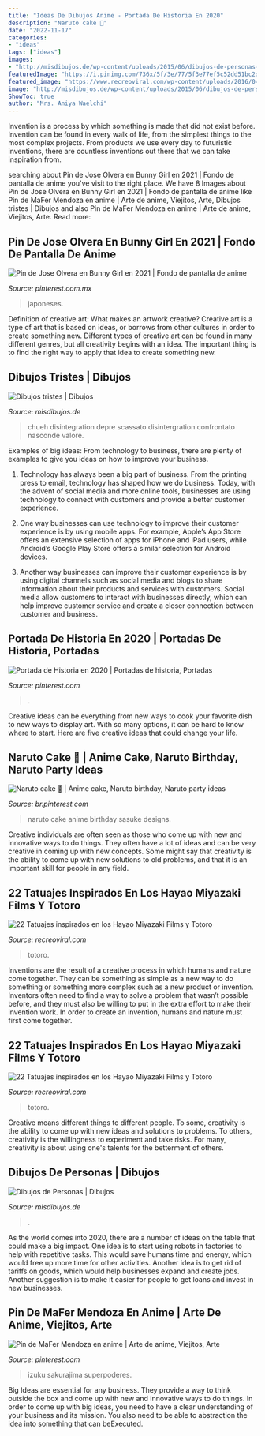 ```yaml
---
title: "Ideas De Dibujos Anime - Portada De Historia En 2020"
description: "Naruto cake 🎂"
date: "2022-11-17"
categories:
- "ideas"
tags: ["ideas"]
images:
- "http://misdibujos.de/wp-content/uploads/2015/06/dibujos-de-personas-7.gif"
featuredImage: "https://i.pinimg.com/736x/5f/3e/77/5f3e77ef5c52dd51bc2d562539223bfd.jpg"
featured_image: "https://www.recreoviral.com/wp-content/uploads/2016/04/TATUAJES-TOTORO-9.jpg"
image: "http://misdibujos.de/wp-content/uploads/2015/06/dibujos-de-personas-7.gif"
ShowToc: true
author: "Mrs. Aniya Waelchi"
---
```



Invention is a process by which something is made that did not exist before. Invention can be found in every walk of life, from the simplest things to the most complex projects. From products we use every day to futuristic inventions, there are countless inventions out there that we can take inspiration from.

	

		
searching about Pin de Jose Olvera en Bunny Girl en 2021 | Fondo de pantalla de anime you've visit to the right place. We have 8 Images about Pin de Jose Olvera en Bunny Girl en 2021 | Fondo de pantalla de anime like Pin de MaFer Mendoza en anime | Arte de anime, Viejitos, Arte, Dibujos tristes | Dibujos and also Pin de MaFer Mendoza en anime | Arte de anime, Viejitos, Arte. Read more:
		
    
## Pin De Jose Olvera En Bunny Girl En 2021 | Fondo De Pantalla De Anime

<img loading=lazy src="https://i.pinimg.com/736x/5f/3e/77/5f3e77ef5c52dd51bc2d562539223bfd.jpg" onerror="this.onerror=null;this.src='https://tse4.mm.bing.net/th?id=OIP.Pk4ZIY5rhRdSFEX29gRmcQHaNK&amp;pid=15.1';" alt="Pin de Jose Olvera en Bunny Girl en 2021 | Fondo de pantalla de anime">

_Source: pinterest.com.mx_

>japoneses. 

	

Definition of creative art: What makes an artwork creative?
Creative art is a type of art that is based on ideas, or borrows from other cultures in order to create something new. 
Different types of creative art can be found in many different genres, but all creativity begins with an idea. The important thing is to find the right way to apply that idea to create something new.

    
## Dibujos Tristes | Dibujos

<img loading=lazy src="http://misdibujos.de/wp-content/uploads/2015/12/dibujos-tristes-6.jpg" onerror="this.onerror=null;this.src='https://tse1.mm.bing.net/th?id=OIP.ViN6luLammhCURHAp5p_RgHaJ4&amp;pid=15.1';" alt="Dibujos tristes | Dibujos">

_Source: misdibujos.de_

>chueh disintegration depre scassato disintergration confrontato nasconde valore. 

	

Examples of big ideas: From technology to business, there are plenty of examples to give you ideas on how to improve your business.
1. Technology has always been a big part of business. From the printing press to email, technology has shaped how we do business. Today, with the advent of social media and more online tools, businesses are using technology to connect with customers and provide a better customer experience.
2. One way businesses can use technology to improve their customer experience is by using mobile apps. For example, Apple’s App Store offers an extensive selection of apps for iPhone and iPad users, while Android’s Google Play Store offers a similar selection for Android devices.

3. Another way businesses can improve their customer experience is by using digital channels such as social media and blogs to share information about their products and services with customers. Social media allow customers to interact with businesses directly, which can help improve customer service and create a closer connection between customer and business.


    
## Portada De Historia En 2020 | Portadas De Historia, Portadas

<img loading=lazy src="https://i.pinimg.com/736x/8a/88/f5/8a88f568f5b3ea50d066c4911dbef427.jpg" onerror="this.onerror=null;this.src='https://tse2.mm.bing.net/th?id=OIP.j7wxYLlk_Ucey9x5WxHw5wHaJ3&amp;pid=15.1';" alt="Portada de Historia en 2020 | Portadas de historia, Portadas">

_Source: pinterest.com_

>. 

	

Creative ideas can be everything from new ways to cook your favorite dish to new ways to display art. With so many options, it can be hard to know where to start. Here are five creative ideas that could change your life.

    
## Naruto Cake 🎂 | Anime Cake, Naruto Birthday, Naruto Party Ideas

<img loading=lazy src="https://i.pinimg.com/736x/bd/13/e2/bd13e21cbe0b040317e8b0b2e03eb1ee.jpg" onerror="this.onerror=null;this.src='https://tse1.mm.bing.net/th?id=OIP.hxGyFhS8Tk1l1TXkDBWheAHaNd&amp;pid=15.1';" alt="Naruto cake 🎂 | Anime cake, Naruto birthday, Naruto party ideas">

_Source: br.pinterest.com_

>naruto cake anime birthday sasuke designs. 

	

Creative individuals are often seen as those who come up with new and innovative ways to do things. They often have a lot of ideas and can be very creative in coming up with new concepts. Some might say that creativity is the ability to come up with new solutions to old problems, and that it is an important skill for people in any field.

    
## 22 Tatuajes Inspirados En Los Hayao Miyazaki Films Y Totoro

<img loading=lazy src="https://www.recreoviral.com/wp-content/uploads/2016/04/TATUAJES-TOTORO-21.jpg" onerror="this.onerror=null;this.src='https://tse3.mm.bing.net/th?id=OIP.fjEiWXUFvkgolK407PL8bwHaJ6&amp;pid=15.1';" alt="22 Tatuajes inspirados en los Hayao Miyazaki Films y Totoro">

_Source: recreoviral.com_

>totoro. 

	

Inventions are the result of a creative process in which humans and nature come together. They can be something as simple as a new way to do something or something more complex such as a new product or invention. Inventors often need to find a way to solve a problem that wasn’t possible before, and they must also be willing to put in the extra effort to make their invention work. In order to create an invention, humans and nature must first come together.

    
## 22 Tatuajes Inspirados En Los Hayao Miyazaki Films Y Totoro

<img loading=lazy src="https://www.recreoviral.com/wp-content/uploads/2016/04/TATUAJES-TOTORO-9.jpg" onerror="this.onerror=null;this.src='https://tse4.mm.bing.net/th?id=OIP.BD1AR2Lmsewv8c3Pyk6gpAHaKL&amp;pid=15.1';" alt="22 Tatuajes inspirados en los Hayao Miyazaki Films y Totoro">

_Source: recreoviral.com_

>totoro. 

	

Creative means different things to different people. To some, creativity is the ability to come up with new ideas and solutions to problems. To others, creativity is the willingness to experiment and take risks. For many, creativity is about using one's talents for the betterment of others.

    
## Dibujos De Personas | Dibujos

<img loading=lazy src="http://misdibujos.de/wp-content/uploads/2015/06/dibujos-de-personas-7.gif" onerror="this.onerror=null;this.src='https://tse3.mm.bing.net/th?id=OIP.m67uP9F6dGsg_pNNGmrPJgHaLF&amp;pid=15.1';" alt="Dibujos de Personas | Dibujos">

_Source: misdibujos.de_

>. 

	

As the world comes into 2020, there are a number of ideas on the table that could make a big impact. One idea is to start using robots in factories to help with repetitive tasks. This would save humans time and energy, which would free up more time for other activities. Another idea is to get rid of tariffs on goods, which would help businesses expand and create jobs. Another suggestion is to make it easier for people to get loans and invest in new businesses.

    
## Pin De MaFer Mendoza En Anime | Arte De Anime, Viejitos, Arte

<img loading=lazy src="https://i.pinimg.com/736x/94/40/7d/94407d850aee90b2017fe9a22962580d.jpg" onerror="this.onerror=null;this.src='https://tse2.mm.bing.net/th?id=OIP.Zz8iqqKLVMQHezJvecYJlQHaKd&amp;pid=15.1';" alt="Pin de MaFer Mendoza en anime | Arte de anime, Viejitos, Arte">

_Source: pinterest.com_

>izuku sakurajima superpoderes. 

	

Big Ideas are essential for any business. They provide a way to think outside the box and come up with new and innovative ways to do things. In order to come up with big ideas, you need to have a clear understanding of your business and its mission. You also need to be able to abstraction the idea into something that can beExecuted.

